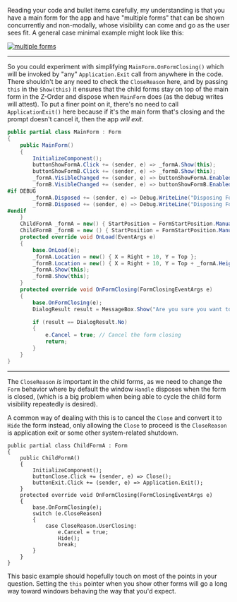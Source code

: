 Reading your code and bullet items carefully, my understanding is that you have a main form for the app and have "multiple forms" that can be shown concurrently and non-modally, whose visibility can come and go as the user sees fit. A general case minimal example might look like this:

[![multiple forms][1]][1]

___

So you could experiment with simplifying `MainForm.OnFormClosing()` which will be invoked by "any" `Application.Exit` call from anywhere in the code. There shouldn't be any need to check the `CloseReason` here, and by passing `this` in the `Show(this)` it ensures that the child forms stay on top of the main form in the Z-Order and dispose when `MainForm` does (as the debug writes will attest). To put a finer point on it, there's no need to call `ApplicationExit()` here because if it's the main form that's closing and the prompt doesn't cancel it, then the app _will exit_. 

```csharp
public partial class MainForm : Form
{
    public MainForm()
    {
        InitializeComponent();            
        buttonShowFormA.Click += (sender, e) => _formA.Show(this);
        buttonShowFormB.Click += (sender, e) => _formB.Show(this);
        _formA.VisibleChanged += (sender, e) => buttonShowFormA.Enabled = !_formA.Visible;
        _formB.VisibleChanged += (sender, e) => buttonShowFormB.Enabled = !_formB.Visible;
#if DEBUG
        _formA.Disposed += (sender, e) => Debug.WriteLine("Disposing Form A");
        _formB.Disposed += (sender, e) => Debug.WriteLine("Disposing Form B");
#endif
    }
    ChildFormA _formA = new() { StartPosition = FormStartPosition.Manual };
    ChildFormB _formB = new () { StartPosition = FormStartPosition.Manual };
    protected override void OnLoad(EventArgs e)
    {
        base.OnLoad(e);
        _formA.Location = new() { X = Right + 10, Y = Top };
        _formB.Location = new() { X = Right + 10, Y = Top + _formA.Height + 10 };
        _formA.Show(this);
        _formB.Show(this);
    }
    protected override void OnFormClosing(FormClosingEventArgs e)
    {
        base.OnFormClosing(e);
        DialogResult result = MessageBox.Show("Are you sure you want to close the application?", "Confirm Exit", MessageBoxButtons.YesNo, MessageBoxIcon.Question);

        if (result == DialogResult.No)
        {
            e.Cancel = true; // Cancel the form closing
            return;
        }
    }
}
```

___

The `CloseReason` _is_ important in the child forms, as we need to change the `Form` behavior where by default the window `Handle` disposes when the form is closed, (which is a big problem when being able to cycle the child form visibility repeatedly is desired).

A common way of dealing with this is to cancel the `Close` and convert it to `Hide` the form instead, only allowing the `Close` to proceed is the `CloseReason` is application exit or some other system-related shutdown.

```
public partial class ChildFormA : Form
{
    public ChildFormA()
    {
        InitializeComponent();
        buttonClose.Click += (sender, e) => Close();
        buttonExit.Click += (sender, e) => Application.Exit();
    }
    protected override void OnFormClosing(FormClosingEventArgs e)
    {
        base.OnFormClosing(e);
        switch (e.CloseReason)
        {
            case CloseReason.UserClosing:
                e.Cancel = true;
                Hide();
                break;
        }
    }
}
```

This basic example should hopefully touch on most of the points in your question. Setting the `this` pointer when you show other forms will go a long way toward windows behaving the way that you'd expect.

  [1]: https://i.sstatic.net/bImskzUr.png